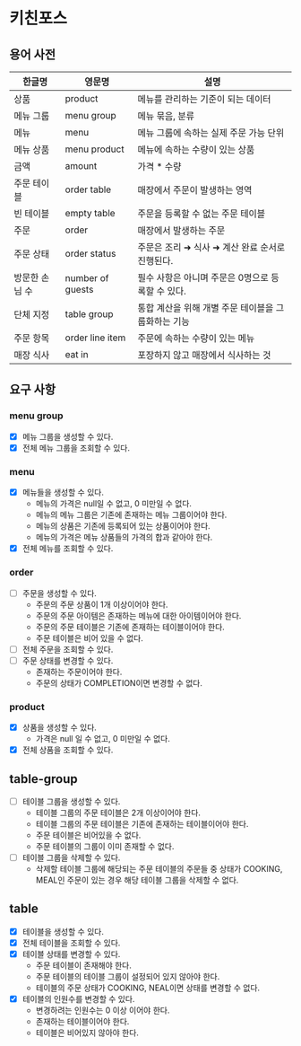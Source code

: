 # 키친포스

## 용어 사전

| 한글명      | 영문명              | 설명                            |
|----------|------------------|-------------------------------|
| 상품       | product          | 메뉴를 관리하는 기준이 되는 데이터           |
| 메뉴 그룹    | menu group       | 메뉴 묶음, 분류                     |
| 메뉴       | menu             | 메뉴 그룹에 속하는 실제 주문 가능 단위        |
| 메뉴 상품    | menu product     | 메뉴에 속하는 수량이 있는 상품             |
| 금액       | amount           | 가격 * 수량                       |
| 주문 테이블   | order table      | 매장에서 주문이 발생하는 영역              |
| 빈 테이블    | empty table      | 주문을 등록할 수 없는 주문 테이블           |
| 주문       | order            | 매장에서 발생하는 주문                  |
| 주문 상태    | order status     | 주문은 조리 ➜ 식사 ➜ 계산 완료 순서로 진행된다. |
| 방문한 손님 수 | number of guests | 필수 사항은 아니며 주문은 0명으로 등록할 수 있다. |
| 단체 지정    | table group      | 통합 계산을 위해 개별 주문 테이블을 그룹화하는 기능 |
| 주문 항목    | order line item  | 주문에 속하는 수량이 있는 메뉴             |
| 매장 식사    | eat in           | 포장하지 않고 매장에서 식사하는 것           |

## 요구 사항

### menu group

- [x] 메뉴 그룹을 생성할 수 있다.
- [x] 전체 메뉴 그룹을 조회할 수 있다.

### menu

- [x] 메뉴들을 생성할 수 있다.
    - 메뉴의 가격은 null일 수 없고, 0 미만일 수 없다.
    - 메뉴의 메뉴 그룹은 기존에 존재하는 메뉴 그룹이어야 한다.
    - 메뉴의 상품은 기존에 등록되어 있는 상품이어야 한다.
    - 메뉴의 가격은 메뉴 상품들의 가격의 합과 같아야 한다.
- [x] 전체 메뉴를 조회할 수 있다.

### order

- [ ] 주문을 생성할 수 있다.
    - 주문의 주문 상품이 1개 이상이어야 한다.
    - 주문의 주문 아이템은 존재하는 메뉴에 대한 아이템이어야 한다.
    - 주문의 주문 테이블은 기존에 존재하는 테이블이어야 한다.
    - 주문 테이블은 비어 있을 수 없다.
- [ ] 전체 주문을 조회할 수 있다.
- [ ] 주문 상태를 변경할 수 있다.
    - 존재하는 주문이어야 한다.
    - 주문의 상태가 COMPLETION이면 변경할 수 없다.

### product

- [x] 상품을 생성할 수 있다.
    - 가격은 null 일 수 없고, 0 미만일 수 없다.
- [x] 전체 상품을 조회할 수 있다.

## table-group

- [ ] 테이블 그룹을 생성할 수 있다.
    - 테이블 그룹의 주문 테이블은 2개 이상이어야 한다.
    - 테이블 그룹의 주문 테이블은 기존에 존재하는 테이블이어야 한다.
    - 주문 테이블은 비어있을 수 없다.
    - 주문 테이블의 그룹이 이미 존재할 수 없다.
- [ ] 테이블 그룹을 삭제할 수 있다.
    - 삭제할 테이블 그룹에 해당되는 주문 테이블의 주문들 중 상태가 COOKING, MEAL인 주문이 있는 경우 해당 테이블 그룹을 삭제할 수 없다.

## table

- [x] 테이블을 생성할 수 있다.
- [x] 전체 테이블을 조회할 수 있다.
- [x] 테이블 상태를 변경할 수 있다.
    - 주문 테이블이 존재해야 한다.
    - 주문 테이블의 테이블 그룹이 설정되어 있지 않아야 한다.
    - 테이블의 주문 상태가 COOKING, NEAL이면 상태를 변경할 수 없다.
- [x] 테이블의 인원수를 변경할 수 있다.
    - 변경하려는 인원수는 0 이상 이어야 한다.
    - 존재하는 테이블이어야 한다.
    - 테이블은 비어있지 않아야 한다.
